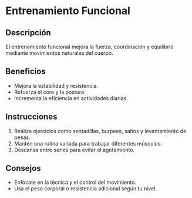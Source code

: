 # Entrenamiento Funcional
## Descripción
El entrenamiento funcional mejora la fuerza, coordinación y equilibrio mediante movimientos naturales del cuerpo.
## Beneficios
- Mejora la estabilidad y resistencia.
- Refuerza el core y la postura.
- Incrementa la eficiencia en actividades diarias.
## Instrucciones
1. Realiza ejercicios como sentadillas, burpees, saltos y levantamiento de pesas.
2. Mantén una rutina variada para trabajar diferentes músculos.
3. Descansa entre series para evitar el agotamiento.
## Consejos
- Enfócate en la técnica y el control del movimiento.
- Usa el peso corporal o resistencia adicional según tu nivel.
